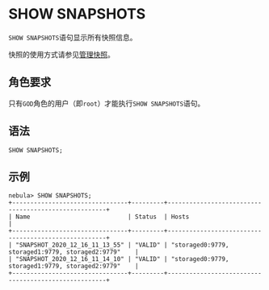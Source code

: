 # SHOW SNAPSHOTS

`SHOW SNAPSHOTS`语句显示所有快照信息。

快照的使用方式请参见[管理快照](../../../backup-and-restore/3.manage-snapshot.md)。

## 角色要求

只有`GOD`角色的用户（即`root`）才能执行`SHOW SNAPSHOTS`语句。

## 语法

```ngql
SHOW SNAPSHOTS;
```

## 示例

```ngql
nebula> SHOW SNAPSHOTS;
+--------------------------------+---------+-----------------------------------------------------+
| Name                           | Status  | Hosts                                               |
+--------------------------------+---------+-----------------------------------------------------+
| "SNAPSHOT_2020_12_16_11_13_55" | "VALID" | "storaged0:9779, storaged1:9779, storaged2:9779"    |
| "SNAPSHOT_2020_12_16_11_14_10" | "VALID" | "storaged0:9779, storaged1:9779, storaged2:9779"    |
+--------------------------------+---------+-----------------------------------------------------+
```
